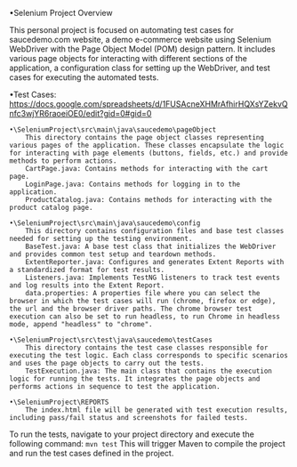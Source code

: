 •Selenium Project Overview

This personal project is focused on automating test cases for saucedemo.com website, a demo e-commerce website using Selenium WebDriver with the Page Object Model (POM) design pattern. It includes various page objects for interacting with different sections of the application, a configuration class for setting up the WebDriver, and test cases for executing the automated tests.

•Test Cases:
https://docs.google.com/spreadsheets/d/1FUSAcneXHMrAfhirHQXsYZekvQnfc3wjYR6raoeiOE0/edit?gid=0#gid=0

	•\SeleniumProject\src\main\java\saucedemo\pageObject
		This directory contains the page object classes representing various pages of the application. These classes encapsulate the logic for interacting with page elements (buttons, fields, etc.) and provide methods to perform actions.
		CartPage.java: Contains methods for interacting with the cart page.
		LoginPage.java: Contains methods for logging in to the application.
		ProductCatalog.java: Contains methods for interacting with the product catalog page.

	•\SeleniumProject\src\main\java\saucedemo\config
		This directory contains configuration files and base test classes needed for setting up the testing environment.
		BaseTest.java: A base test class that initializes the WebDriver and provides common test setup and teardown methods.
		ExtentReporter.java: Configures and generates Extent Reports with a standardized format for test results. 
		Listeners.java: Implements TestNG listeners to track test events and log results into the Extent Report.	
		data.properties: A properties file where you can select the browser in which the test cases will run (chrome, firefox or edge), the url and the browser driver paths. The chrome browser test execution can also be set to run headless, to run Chrome in headless mode, append "headless" to "chrome".

	•\SeleniumProject\src\test\java\saucedemo\testCases
		This directory contains the test case classes responsible for executing the test logic. Each class corresponds to specific scenarios and uses the page objects to carry out the tests.
		TestExecution.java: The main class that contains the execution logic for running the tests. It integrates the page objects and performs actions in sequence to test the application.

	•\SeleniumProject\REPORTS
		The index.html file will be generated with test execution results, including pass/fail status and screenshots for failed tests.

To run the tests, navigate to your project directory and execute the following command:
	```mvn test```
 This will trigger Maven to compile the project and run the test cases defined in the project.